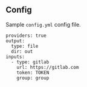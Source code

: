 ## Config

Sample `config.yml` config file.

```
providers: true
output:
  type: file
  dir: out
inputs:
  - type: gitlab
    url: https://gitlab.com
    token: TOKEN
    group: group
```
